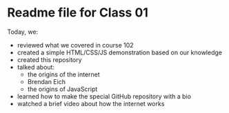 # Readme file for Class 01

Today, we:

- reviewed what we covered in course 102
- created a simple HTML/CSS/JS demonstration based on our knowledge
- created this repository
- talked about:
  - the origins of the internet
  - Brendan Eich
  - the origins of JavaScript
- learned how to make the special GitHub repository with a bio
- watched a brief video about how the internet works
